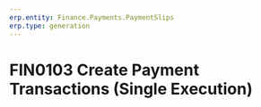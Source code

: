 ```yaml
---
erp.entity: Finance.Payments.PaymentSlips
erp.type: generation
---
```


# FIN0103 Create Payment Transactions (Single Execution)

